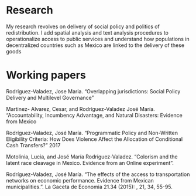 # Research

My research revolves on delivery of social policy and politics of redistribution. I add spatial analysis and text analysis procedures to operationalize access to public services and understand how populations in decentralized countries such as Mexico are linked to the delivery of these goods

# Working papers

Rodriguez-Valadez, Jose Maria. “Overlapping jurisdictions: Social Policy Delivery and Multilevel Governance”

Martinez- Alvarez, Cesar, and Rodríguez-Valadez José María. “Accountability, Incumbency Advantage, and Natural Disasters: Evidence from Mexico

Rodríguez-Valadez, José María. “Programmatic Policy and Non-Written Eligibility Criteria: How Does Violence Affect the Allocation of Conditional Cash Transfers?”
2017

Motolinia, Lucia, and José María Rodríguez-Valadez. “Colorism and the latent race cleavage in Mexico. Evidence from an Online experiment”. 

Rodríguez-Valadez, José María. “The effects of the access to transportation networks on economic performance. Evidence from Mexican municipalities.”. La Gaceta de Economia 21.34 (2015): , 21, 34, 55-95.

